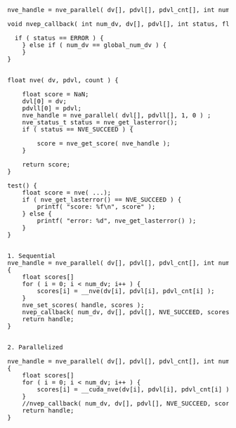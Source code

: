 <pre>
nve_handle = nve_parallel( dv[], pdvl[], pdvl_cnt[], int num_dv, nvep_callback);

void nvep_callback( int num_dv, dv[], pdvl[], int status, float score[] ) {

  if ( status == ERROR ) {
	} else if ( num_dv == global_num_dv ) {
	} 
}


float nve( dv, pdvl, count ) {

	float score = NaN;
	dvl[0] = dv;
	pdvll[0] = pdvl;
	nve_handle = nve_parallel( dvl[], pdvll[], 1, 0 ) ;
	nve_status_t status = nve_get_lasterror();
	if ( status == NVE_SUCCEED ) {

		score = nve_get_score( nve_handle );
	}
	
	return score;
}

test() {
	float score = nve( ...);
	if ( nve_get_lasterror() == NVE_SUCCEED ) {
		printf( "score: %f\n", score" );
	} else {
		printf( "error: %d", nve_get_lasterror() );
	}
}


1. Sequential
nve_handle = nve_parallel( dv[], pdvl[], pdvl_cnt[], int num_dv, nvep_callback)
{
	float scores[]
	for ( i = 0; i &lt; num_dv; i++ ) {
		scores[i] = __nve(dv[i], pdvl[i], pdvl_cnt[i] );
	}
	nve_set_scores( handle, scores );
	nvep_callback( num_dv, dv[], pdvl[], NVE_SUCCEED, scores[] );
	return handle;
}


2. Parallelized

nve_handle = nve_parallel( dv[], pdvl[], pdvl_cnt[], int num_dv, nvep_callback)
{
	float scores[]
	for ( i = 0; i &lt; num_dv; i++ ) {
		scores[i] = __cuda_nve(dv[i], pdvl[i], pdvl_cnt[i] );
	}
	//nvep_callback( num_dv, dv[], pdvl[], NVE_SUCCEED, scores[] );
	return handle;
}
</pre>
